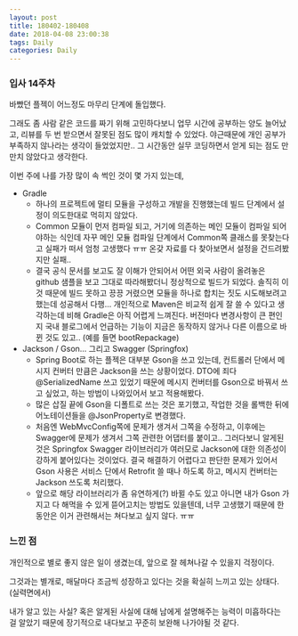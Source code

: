 ```yaml
---
layout: post
title: 180402-180408
date: 2018-04-08 23:00:38
tags: Daily
categories: Daily
---
```


### 입사 14주차

바빴던 플젝이 어느정도 마무리 단계에 돌입했다.

그래도 좀 사람 같은 코드를 짜기 위해 고민하다보니 업무 시간에 공부하는 양도 늘어났고, 리뷰를 두 번 받으면서 잘못된 점도 많이 캐치할 수 있었다. 야근때문에 개인 공부가 부족하지 않나라는 생각이 들었었지만.. 그 시간동안 실무 코딩하면서 얻게 되는 점도 만만치 않았다고 생각한다.

이번 주에 나를 가장 많이 속 썩인 것이 몇 가지 있는데,

* Gradle
  * 하나의 프로젝트에 멀티 모듈을 구성하고 개발을 진행했는데 빌드 단계에서 설정이 의도한대로 먹히지 않았다.
  * Common 모듈이 먼저 컴파일 되고, 거기에 의존하는 메인 모듈이 컴파일 되어야하는 식인데 자꾸 메인 모듈 컴파일 단계에서 Common쪽 클래스를 못찾는다고 실패가 떠서 엄청 고생했다 ㅠㅠ 온갖 자료를 다 찾아보면서 설정을 건드려봤지만 실패..
  * 결국 공식 문서를 보고도 잘 이해가 안되어서 어떤 외국 사람이 올려놓은 github 샘플을 보고 그대로 따라해봤더니 정상적으로 빌드가 되었다. 솔직히 이 것 때문에 빌드 못하고 끙끙 거렸으면 모듈을 하나로 합치는 짓도 시도해보려고 했는데 성공해서 다행... 개인적으로 Maven은 비교적 쉽게 잘 쓸 수 있다고 생각하는데 비해 Gradle은 아직 어렵게 느껴진다.
    버전마다 변경사항이 큰 편인지 국내 블로그에서 언급하는 기능이 지금은 동작하지 않거나 다른 이름으로 바뀐 것도 있고.. (예를 들면 bootRepackage)
* Jackson / Gson... 그리고 Swagger (Springfox)
  * Spring Boot로 하는 플젝은 대부분 Gson을 쓰고 있는데, 컨트롤러 단에서 메시지 컨버터 만큼은 Jackson을 쓰는 상황이었다. DTO에 죄다 @SerializedName 쓰고 있었기 때문에 메시지 컨버터를 Gson으로 바꿔서 쓰고 싶었고, 하는 방법이 나와있어서 보고 적용해봤다.
  * 많은 삽질 끝에 Gson을 디폴트로 쓰는 것은 포기했고, 작업한 것을 롤백한 뒤에 어노테이션들을 @JsonProperty로 변경했다.
  * 처음엔 WebMvcConfig쪽에 문제가 생겨서 그쪽을 수정하고, 이후에는 Swagger에 문제가 생겨서 그쪽 관련한 어댑터를 붙이고.. 그러다보니 알게된 것은 Springfox Swagger 라이브러리가 여러모로 Jackson에 대한 의존성이 강하게 붙어있다는 것이었다. 결국 해결하기 어렵다고 판단한 문제가 있어서 Gson 사용은 서비스 단에서 Retrofit 쓸 때나 하도록 하고, 메시지 컨버터는 Jackson 쓰도록 처리했다.
  * 앞으로 해당 라이브러리가 좀 유연하게(?) 바뀔 수도 있고 아니면 내가 Gson 가지고 다 해먹을 수 있게 뜯어고치는 방법도 있을텐데, 너무 고생했기 때문에 한동안은 이거 관련해서는 쳐다보고 싶지 않다. ㅠㅠ



### 느낀 점

개인적으로 별로 좋지 않은 일이 생겼는데, 앞으로 잘 헤쳐나갈 수 있을지 걱정이다.

그것과는 별개로, 매달마다 조금씩 성장하고 있다는 것을 확실히 느끼고 있는 상태다. (실력면에서)

내가 알고 있는 사실? 혹은 알게된 사실에 대해 남에게 설명해주는 능력이 미흡하다는 걸 알았기 때문에 장기적으로 내다보고 꾸준히 보완해 나가야될 것 같다.


